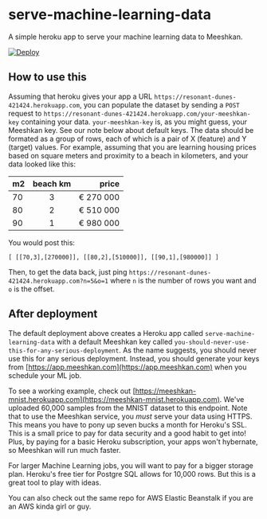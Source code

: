 # serve-machine-learning-data
A simple heroku app to serve your machine learning data to Meeshkan.

[![Deploy](https://www.herokucdn.com/deploy/button.svg)](https://heroku.com/deploy?template=https://github.com/meeshkan/serve-machine-learning-data)

## How to use this
Assuming that heroku gives your app a URL `https://resonant-dunes-421424.herokuapp.com`, you can populate the dataset by sending a `POST` request to `https://resonant-dunes-421424.herokuapp.com/your-meeshkan-key` containing your data.  `your-meeshkan-key` is, as you might guess, your Meeshkan key.  See our note below about default keys. The data should be formated as a group of rows, each of which is a pair of X (feature) and Y (target) values. For example, assuming that you are learning housing prices based on square meters and proximity to a beach in kilometers, and your data looked like this:


| m2        | beach km      | price     |
| --------- |:-------------:| ---------:|
| 70        | 3             | € 270 000 |
| 80        | 2             | € 510 000 |
| 90        | 1             | € 980 000 |

You would post this:

```
[ [[70,3],[270000]], [[80,2],[510000]], [[90,1],[980000]] ]
```

Then, to get the data back, just ping `https://resonant-dunes-421424.herokuapp.com?n=5&o=1` where `n` is the number of rows you want and `o` is the offset.

## After deployment
The default deployment above creates a Heroku app called `serve-machine-learning-data` with a default Meeshkan key called `you-should-never-use-this-for-any-serious-deployment`. As the name suggests, you should never use this for any serious deployment.  Instead, you should generate your keys from [https://app.meeshkan.com](https://app.meeshkan.com) when you schedule your ML job.

To see a working example, check out [https://meeshkan-mnist.herokuapp.com](https://meeshkan-mnist.herokuapp.com).  We've uploaded 60,000 samples from the MNIST dataset to this endpoint.  Note that to use the Meeshkan service, you *must* serve your data using HTTPS.  This means you have to pony up seven bucks a month for Heroku's SSL.  This is a small price to pay for data security and a good habit to get into!  Plus, by paying for a basic Heroku subscription, your apps won't hybernate, so Meeshkan will run much faster.

For larger Machine Learning jobs, you will want to pay for a bigger storage plan.  Heroku's free tier for Postgre SQL allows for 10,000 rows.  But this is a great tool to play with ideas.

You can also check out the same repo for AWS Elastic Beanstalk if you are an AWS kinda girl or guy.
